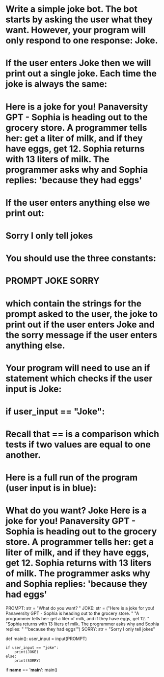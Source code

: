 # Write a simple joke bot. The bot starts by asking the user what they want. However, your program will only respond to one response: Joke.

# If the user enters Joke then we will print out a single joke. Each time the joke is always the same:

# Here is a joke for you! Panaversity GPT - Sophia is heading out to the grocery store. A programmer tells her: get a liter of milk, and if they have eggs, get 12. Sophia returns with 13 liters of milk. The programmer asks why and Sophia replies: 'because they had eggs'

# If the user enters anything else we print out:

# Sorry I only tell jokes

# You should use the three constants:

# PROMPT JOKE SORRY

# which contain the strings for the prompt asked to the user, the joke to print out if the user enters Joke and the sorry message if the user enters anything else.

# Your program will need to use an if statement which checks if the user input is Joke:

# if user_input == "Joke":

# Recall that == is a comparison which tests if two values are equal to one another.

# Here is a full run of the program (user input is in blue):

# What do you want? Joke Here is a joke for you! Panaversity GPT - Sophia is heading out to the grocery store. A programmer tells her: get a liter of milk, and if they have eggs, get 12. Sophia returns with 13 liters of milk. The programmer asks why and Sophia replies: 'because they had eggs'

PROMPT: str = "What do you want? "
JOKE: str = ("Here is a joke for you! Panaversity GPT - Sophia is heading out to the grocery store. "
             "A programmer tells her: get a liter of milk, and if they have eggs, get 12. "
             "Sophia returns with 13 liters of milk. The programmer asks why and Sophia replies: "
             "'because they had eggs'")
SORRY: str = "Sorry I only tell jokes"

def main():
    user_input = input(PROMPT)
    
    if user_input == "joke":
        print(JOKE)
    else:
        print(SORRY)

if __name__ == '__main__':
    main()
